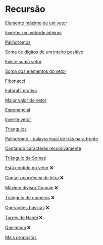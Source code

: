 # Recursão
[Elemento máximo de um vetor](elem_max_do_vetor.md)

[Inverter um vetorde inteiros](invertervetor.md)

[Palíndromos](palindromos.md)

[Soma de digitos de um inteiro positivo](somadosdig.md)

[Existe soma vetor](existesomavetor.md)

[Soma dos elementos do vetor](soma_recursiva.cpp)

[Fibonacci](fibonacci_recursivo.cpp)

[Fatoral iterativa](fatoral_recursiva.cpp)

[Maior valor do vetor](maximo_recursivo.cpp)

[Exponencial](exponencial_recursivo.cpp)

[Inverte vetor](inverte_vetor_recursivo.cpp)

[Triangulos](triangulo_recursivo.cpp)

[Palindromo - palavra igual de trás para frente](palindromo_recursivo.cpp)

[Contando caracteres recursivamente](contando_recursiva.md)

[Triângulo de Somas](triangulo_soma_recursiva.md)

[Está contido no vetor](estacontidonovetor.md) :x:

[Contar ocorrência de letra](contarocorrenciasdeletra.md) :x:

[Máximo divisor Comum](mdc.md) :x:

[Triângulo de números](triang.md) :x:

[Operações básicas](operbasica.md) :x:

[Torres de Hanói](torres.md) :x:

[Queimada](queimada.md) :x:

[Mais propostas](extras.md)
